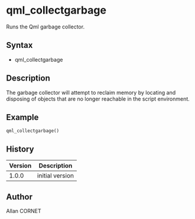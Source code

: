 

# qml_collectgarbage

Runs the Qml garbage collector.

## Syntax

- qml_collectgarbage

## Description


  <p>The garbage collector will attempt to reclaim memory by locating and disposing of objects that are no longer reachable in the script environment.</p>


## Example

```Nelson
qml_collectgarbage()
```

## History

|Version|Description|
|------|------|
|1.0.0|initial version|


## Author

Allan CORNET



